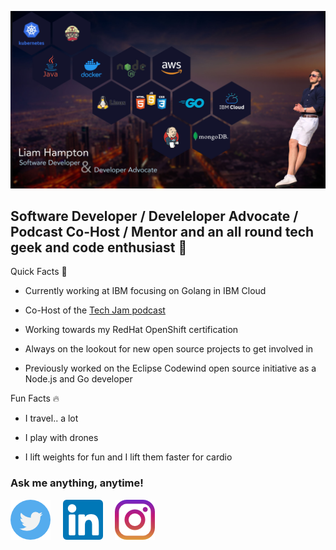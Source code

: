 [![Header](https://github.com/liamchampton/liamchampton/blob/readme-header/github_readme_pic.jpg "Header")](https://techjam.dev/)

## Software Developer / Develeloper Advocate / Podcast Co-Host / Mentor and an all round tech geek and code enthusiast :octopus:

Quick Facts :rocket:

- Currently working at IBM focusing on Golang in IBM Cloud

- Co-Host of the [Tech Jam podcast](https://techjam.dev)

- Working towards my RedHat OpenShift certification

- Always on the lookout for new open source projects to get involved in

- Previously worked on the Eclipse Codewind open source initiative as a Node.js and Go developer

Fun Facts :fire:

- I travel.. a lot

- I play with drones

- I lift weights for fun and I lift them faster for cardio

### Ask me anything, anytime!

[![Twitter][1.2]][1]&nbsp;&nbsp;&nbsp;&nbsp;
[![LinkedIn][2.2]][2]&nbsp;&nbsp;&nbsp;&nbsp;
[![Instagram][3.2]][3]

[1.2]: ./twitter.png
[2.2]: ./linkedin.png
[3.2]: ./instagram.png
[1]: https://twitter.com/LiamConroyH
[2]: www.linkedin.com/in/liam-conroy-hampton
[3]: https://www.instagram.com/liamhampton/

